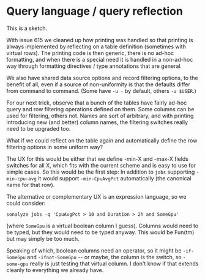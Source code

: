 # Query language / query reflection

This is a sketch.


With issue 615 we cleaned up how printing was handled so that printing is always implemented by
reflecting on a table definition (sometimes with virtual rows).  The printing code is then generic,
there is no ad-hoc formatting, and when there is a special need it is handled in a non-ad-hoc way
through formatting directives / type annotations that are general.

We also have shared data source options and record filtering options, to the benefit of all, even if
a source of non-uniformity is that the defaults differ from command to command.  (Some have `-u -`
by default, others `-u $USER`.)

For our next trick, observe that a bunch of the tables have fairly ad-hoc query and row filtering
operations defined on them.  Some columns can be used for filtering, others not.  Names are sort of
arbitrary, and with printing introducing new (and better) column names, the filtering switches
really need to be upgraded too.

What if we could reflect on the table again and automatically define the row filtering options in
some uniform way?

The UX for this would be either that we define -min-X and -max-X fields switches for all X, which
fits with the current scheme and is easy to use for simple cases.  So this would be the first step:
In addition to `jobs` supporting `-min-cpu-avg` it would support `-min-CpuAvgPct` automatically (the
canonical name for that row).

The alternative or complementary UX is an expression language, so we could consider:
```
sonalyze jobs -q 'CpuAvgPct > 10 and Duration > 2h and SomeGpu'
```

(where `SomeGpu` is a virtual boolean column I guess).  Columns would need to be typed, but they
would need to be typed anyway.  This would be Fun(tm) but may simply be too much.

Speaking of which, boolean columns need an operator, so it might be `-if-SomeGpu` and
`-ifnot-SomeGpu` -- or maybe, the column is the switch, so `-some-gpu` really is just testing that
virtual column.  I don't know if that extends cleanly to everything we already have.
